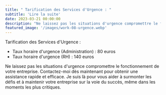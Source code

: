 ```yaml
---
title: " Tarification des Services d'Urgence : "
subtitle: 'Lire la suite'
date: 2023-03-21 00:00:00
description: "Ne laissez pas les situations d'urgence compromettre le fonctionnement de votre entreprise. Contactez-moi dès maintenant pour obtenir une assistance rapide et efficace. Je suis là pour vous aider à surmonter les défis et à maintenir votre entreprise sur la voie du succès, même dans les moments les plus critiques."
featured_image: '/images/work-08-urgence.webp'
---
```

Tarification des Services d'Urgence :

* Taux horaire d'urgence (Administration) : 80 euros
* Taux horaire d'urgence (RH) : 140 euros

Ne laissez pas les situations d'urgence compromettre le fonctionnement de votre entreprise. Contactez-moi dès maintenant pour obtenir une assistance rapide et efficace. Je suis là pour vous aider à surmonter les défis et à maintenir votre entreprise sur la voie du succès, même dans les moments les plus critiques.
